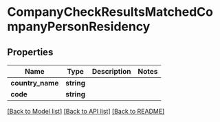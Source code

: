 # CompanyCheckResultsMatchedCompanyPersonResidency

## Properties
Name | Type | Description | Notes
------------ | ------------- | ------------- | -------------
**country_name** | **string** |  | 
**code** | **string** |  | 

[[Back to Model list]](../README.md#documentation-for-models) [[Back to API list]](../README.md#documentation-for-api-endpoints) [[Back to README]](../README.md)


